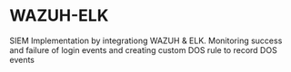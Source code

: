 # WAZUH-ELK
SIEM Implementation by integrationg WAZUH &amp; ELK. Monitoring success and failure of login events and creating custom DOS rule to record DOS events
